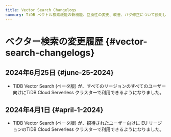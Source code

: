 ```yaml
---
title: Vector Search Changelogs
summary: TiDB ベクトル検索機能の新機能、互換性の変更、改善、バグ修正について説明します。
---
```


# ベクター検索の変更履歴 {#vector-search-changelogs}

## 2024年6月25日 {#june-25-2024}

-   TiDB Vector Search (ベータ版) が、すべてのリージョンのすべてのユーザー向けにTiDB Cloud Serverless クラスターで利用できるようになりました。

## 2024年4月1日 {#april-1-2024}

-   TiDB Vector Search (ベータ版) が、招待されたユーザー向けに EU リージョンのTiDB Cloud Serverless クラスターで利用できるようになりました。
